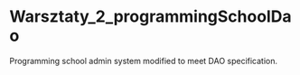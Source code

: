 # Warsztaty_2_programmingSchoolDao
Programming school admin system modified to meet DAO specification.
